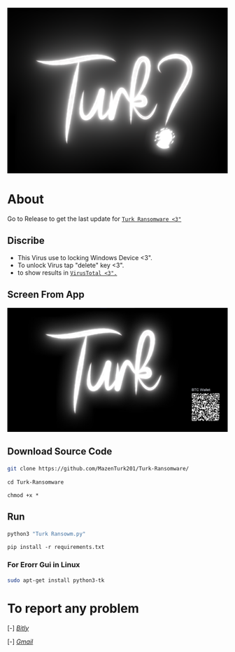 <p align="center">
<img src="https://raw.githubusercontent.com/MazenTurk201/Turk-Ransomware/refs/heads/main/Turk.png">
</p>

# About

Go to Release to get the last update for [`Turk Ransomware <3"`](https://github.com/MazenTurk201/Turk-Ransomware/releases)


<!-- My friend, I am not responsible for any misuse of the tool or abuse, and this is illegal. The goal of the tool is Android penetration testing for beginners in the field of "Pentration Testing". Thank you. -->


## Discribe

 * This Virus use to locking Windows Device <3".
 * To unlock Virus tap "delete" key <3".
 * to show results in [`VirusTotal <3".`](https://www.virustotal.com/gui/file/aaedef7bb5d71c7d5db9873af7da3bbb6d49b5da096b64daa07041c8159e094a/detection)

## Screen From App

<p align="center">
<img src="https://raw.githubusercontent.com/MazenTurk201/Trash-Images-Storage/refs/heads/main/screen%20from%20app.jpg">
</p>

## Download Source Code
 ```bash
 git clone https://github.com/MazenTurk201/Turk-Ransomware/
 ```
 ```
 cd Turk-Ransomware
 ```
 ```
 chmod +x *
 ```

## Run
 ```bash
 python3 "Turk Ransowm.py"
 ```
 ```
 pip install -r requirements.txt
 ```
 ### For Erorr Gui in Linux
 ```bash
 sudo apt-get install python3-tk
 ```

 # To report any problem


 [-] [*Bitly*](https://bit.ly/m/MazenTURK)

 [-] [*Gmail*](https://mail.google.com/mail/u/0/#inbox?compose=GTvVlcSKkVTRnqhcdnCKGrmdBNQfSLQrcjrDrrhRXjGpJlNsGLRjBPKpWTHBwbfpvzphhWZzprdvh)
